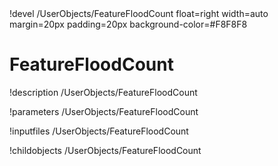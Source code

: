 <!-- MOOSE Object Documentation Stub: Remove this when content is added. -->!devel /UserObjects/FeatureFloodCount float=right width=auto margin=20px padding=20px background-color=#F8F8F8


# FeatureFloodCount
!description /UserObjects/FeatureFloodCount

!parameters /UserObjects/FeatureFloodCount

!inputfiles /UserObjects/FeatureFloodCount

!childobjects /UserObjects/FeatureFloodCount
